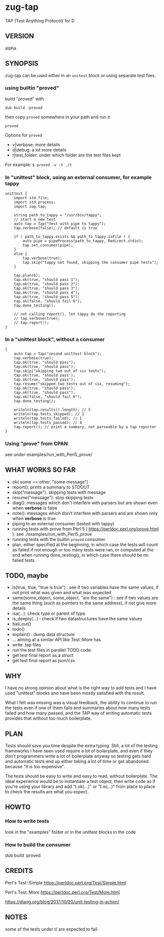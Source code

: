 # zug-tap

TAP (Test Anything Protocol) for D

## VERSION

alpha

## SYNOPSIS

zug-tap can be used either in an `unitest` block or using separate test files.

### using builtin "proved"
build "proved" with
```
dub build :proved
```
then copy `proved` somewhere in your path and run it
```
proved
```

Options for `proved`
 - v|verbose: more details
 - d|debug: a lot more details
 - t|test_folder: under which folder are the test files kept

For example:
`$ proved -v -t ./t`

### In "unittest" block, using an external consumer, for example tappy
```
unittest {
    import std.file;
    import std.process;
    import zug.tap;

    string path_to_tappy = "/usr/bin/tappy";
    // start a new test
    auto tap = Tap("test with pipe to tappy");
    tap.verbose(false); // default is true

    if ( path_to_tappy.exists && path_to_tappy.isFile ) {
        auto pipe = pipeProcess(path_to_tappy, Redirect.stdin);
        tap.set_consumer(pipe);
    }
    else {
        tap.verbose(true);
        tap.skip("tappy not found, skipping the consumer pipe tests");
    }

    tap.plan(6);
    tap.ok(true, "should pass 1");
    tap.ok(true, "should pass 2");
    tap.ok(true, "should pass 3");
    tap.ok(true, "should pass 4");
    tap.ok(true, "should pass 5");
    tap.ok(false, "should fail 6");
    tap.done_testing();

    // not calling report(), let tappy do the reporting
    // tap.verbose(true);
    // tap.report();
}
```

### In a "unittest block", without a consumer
```
{
    auto tap = Tap("second unittest block");
    tap.verbose(true);
    tap.ok(true, "should pass");
    tap.ok(true, "should pass");
    tap.skip("skipping two out of six tests");
    tap.ok(true, "should pass");
    tap.ok(true, "should pass");
    tap.resume("skipped two tests out of six, resuming");
    tap.ok(true, "should pass");
    tap.ok(true, "should pass");
    tap.ok(false, "should fail 6");
    tap.done_testing();

    writeln(tap.results().length); // 5
    writeln(tap.tests_skipped); // 2
    writeln(tap.tests_failed); // 1
    writeln(tap.tests_passed); // 4
    tap.report(); // print a summary, not parseable by a tap reporter
}
```

### Using "prove" from CPAN

see under examples/run_with_Perl5_prove/

## WHAT WORKS SO FAR
 - ok( some == other, "some message")
 - report(): prints a summary to STDOUT
 - skip("message"): skipping tests with message
 - resume("message"): stop skipping tests
 - diag(): messages which don't interfere with parsers but are shown even when **verbose** is false
 - note(): messages which don't interfere with parsers and are shown only when **verbose** is true
 - piping to an external consumer (tested with tappy)
 - running tests with prove from Perl 5 ( https://perldoc.perl.org/prove.html ): see ./examples/run_with_Perl5_prove
 - running tests with the builtin `proved` consumer
 - plan, either specified at the beginning, in which case the tests will count as failed if not enough or too many tests were ran, or computed at the end when running done_testing(), in which case there should be no failed tests

## TODO, maybe
  - is(true, true, "true is true") : see if two variables have the same values, if not print what was given and what was expected
 - same(some_object, some_object, "are the same") : see if two values are the same thing (such as pointers to the same address), if not give more details
 - isa(...): check type or parent of type
 - is_deeply(...) : check if two datastructures have the same values
 - bail_out()
 - todo()
 - explain() : dump data structure
 - ... aiming at a similar API like Test::More has
 - write .tap files
 - run the test files in parallel
TODO code:
 - get test final report as a struct
 - get test final report as json/csv


## WHY

I have no strong opinion about what is the right way to add tests and
I have used "unittest" blocks and have been mostly satisfied with the
result.

What I felt was missing was a visual feedback, the ability to continue
to run the tests even if one of them fails and summaries about how many
tests failed and how many passed, and the TAP way of writing automatic
tests provides that without too much boilerplate.

## PLAN

Tests should save you time despite the extra typing. Still, a lot of the testing
frameworks I have seen used require a lot of boilerplate, and even if they don't
programmers write a lot of boilerplate anyway so testing gets hard and automatic
tests end up either taking a lot of time or get abandoned because "it is too
expensive".

The tests should be easy to write and easy to read, without boilerplate. The
ideal experience would be to instantiate a test object, then write code as if
you're using your library and add "t.ok(...)" or "t.is(...)" from place to place
to check the results are what you expect.

## HOWTO

### How to write tests

look in the "examples" folder or in the unittest blocks in the code

### How to build the consumer

dub build :proved

## CREDITS

Perl's Test::Simple https://perldoc.perl.org/Test/Simple.html

Perl's Test::More https://perldoc.perl.org/Test/More.html

https://dlang.org/blog/2017/10/20/unit-testing-in-action/

## NOTES

some of the tests under t/ are expected to fail
